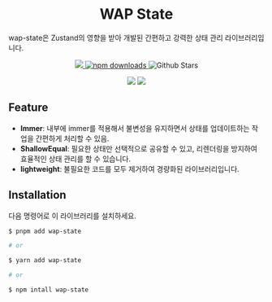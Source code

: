 <h1 align="center">WAP State</h1>

wap-state은 Zustand의 영향을 받아 개발된 간편하고 강력한 상태 관리 라이브러리입니다.

<p align="center">
  <a href="https://github.com/pknu-wap/wap-state/blob/main/LICENSE">
    <img src="https://badgen.net/github/license/pknu-wap/wap-state">
  </a>
  <a href="https://www.npmjs.com/package/wap-state">
    <img src="https://img.shields.io/npm/dm/wap-state.svg?style=flat-round" alt="npm downloads">
  </a>
  <img alt="Github Stars" src="https://badgen.net/github/stars/pknu-wap/wap-state" />

</p>
<p align="center">
  <img src="https://badgen.net/github/release/pknu-wap/wap-state"/>
  <img src="https://badgen.net/packagephobia/publish/wap-state"/>
</p>

## Feature

- **Immer**: 내부에 immer를 적용해서 불변성을 유지하면서 상태를 업데이트하는 작업을 간편하게 처리할 수 있음.
- **ShallowEqual**: 필요한 상태만 선택적으로 공유할 수 있고, 리렌더링을 방지하여 효율적인 상태 관리를 할 수 있습니다.
- **lightweight**: 불필요한 코드를 모두 제거하여 경량화된 라이브러리입니다.

## Installation

다음 명령어로 이 라이브러리를 설치하세요.

```sh
$ pnpm add wap-state

# or

$ yarn add wap-state

# or

$ npm intall wap-state
```
